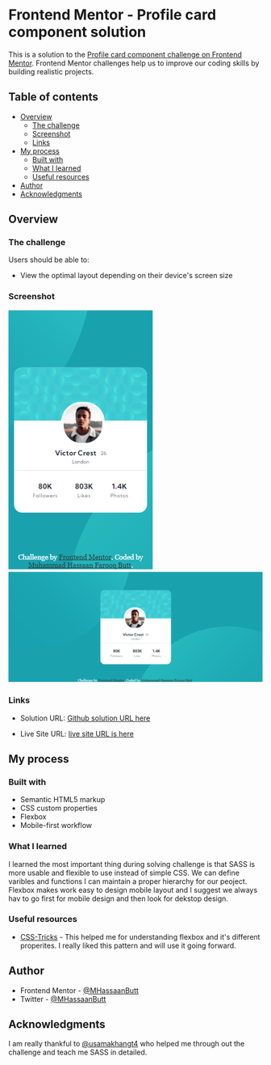 # Frontend Mentor - Profile card component solution

This is a solution to the [Profile card component challenge on Frontend Mentor](https://www.frontendmentor.io/challenges/profile-card-component-cfArpWshJ). Frontend Mentor challenges help us to improve our coding skills by building realistic projects.

## Table of contents

- [Overview](#overview)
  - [The challenge](#the-challenge)
  - [Screenshot](#screenshot)
  - [Links](#links)
- [My process](#my-process)
  - [Built with](#built-with)
  - [What I learned](#what-i-learned)
  - [Useful resources](#useful-resources)
- [Author](#author)
- [Acknowledgments](#acknowledgments)

## Overview

### The challenge

Users should be able to:

- View the optimal layout depending on their device's screen size

### Screenshot

![](design/screenshot-mobile-view.png)
![](design/screenshot-dekstop-view.PNG)

### Links

- Solution URL: [Github solution URL here](https://github.com/MHassaanButt/profile-card-component)

- Live Site URL: [live site URL is here](https://mhassaanbutt.github.io/profile-card-component/)

## My process

### Built with

- Semantic HTML5 markup
- CSS custom properties
- Flexbox
- Mobile-first workflow
<!-- - [React](https://reactjs.org/) - JS library
- [Next.js](https://nextjs.org/) - React framework
- [Styled Components](https://styled-components.com/) - For styles -->

### What I learned

I learned the most important thing during solving challenge is that SASS is more usable and flexible to use instead of simple CSS. We can define varibles and functions I can maintain a proper hierarchy for our peoject. Flexbox makes work easy to design mobile layout and I suggest we always hav to go first for mobile design and then look for dekstop design.

### Useful resources

- [CSS-Tricks](https://css-tricks.com/) - This helped me for understanding flexbox and it's different properites. I really liked this pattern and will use it going forward.

## Author

- Frontend Mentor - [@MHassaanButt](https://www.frontendmentor.io/profile/MHassaanButt)
- Twitter - [@MHassaanButt](https://www.twitter.com/MHassaanButt)

## Acknowledgments

I am really thankful to [@usamakhangt4](https://github.com/usamakhangt4) who helped me through out the challenge and teach me SASS in detailed.
